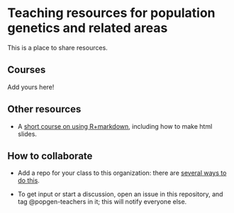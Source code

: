 # Teaching resources for population genetics and related areas

This is a place to share resources.


## Courses

Add yours here!


## Other resources

- A [short course on using R+markdown](https://github.com/popgen-teachers/r-markdown-tutorial), including how to make html slides.


## How to collaborate

- Add a repo for your class to this organization: there are [several ways to do this](http://stackoverflow.com/questions/8157615/github-how-do-i-add-my-own-projects-to-an-organization-account).

- To get input or start a discussion, open an issue in this repository, and tag @popgen-teachers in it; this will notify everyone else.
